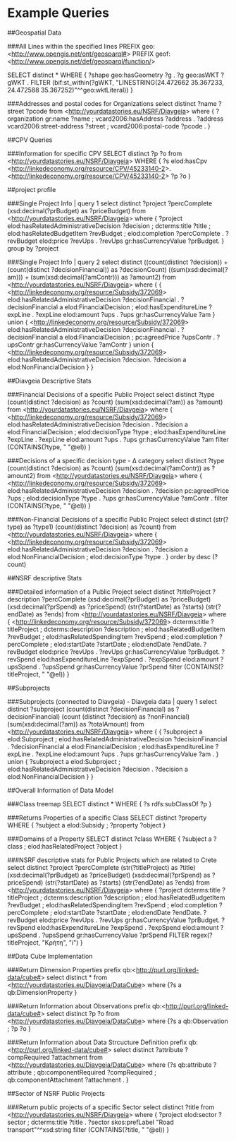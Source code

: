 # Example Queries

##Geospatial Data

###All Lines within the specified lines
PREFIX geo: <<http://www.opengis.net/ont/geosparql#>>
PREFIX geof: <<http://www.opengis.net/def/geosparql/function/>>

SELECT distinct *
WHERE {
?shape geo:hasGeometry ?g .
?g geo:asWKT ?gWKT .
FILTER (bif:st_within(?gWKT, "LINESTRING(24.472662 35.367233, 24.472588 35.367252)"^^geo:wktLiteral)) 
}


###Addresses and postal codes for Organizations
select distinct ?name ?street ?pcode from <<http://yourdatastories.eu/NSRF/Diavgeia>>
where {
?organization gr:name ?name ; vcard2006:hasAddress ?address . 
?address vcard2006:street-address ?street ;
vcard2006:postal-code ?pcode .
}


##CPV Queries

###Information for specific CPV
SELECT distinct ?p ?o 
from <<http://yourdatastories.eu/NSRF/Diavgeia>> 
WHERE {
?s elod:hasCpv <<http://linkedeconomy.org/resource/CPV/45233140-2>>. 
<<http://linkedeconomy.org/resource/CPV/45233140-2>> ?p ?o
}


##project profile 

###Single Project Info | query 1
select distinct ?project ?percComplete (xsd:decimal(?prBudget) as ?priceBudget)
from <<http://yourdatastories.eu/NSRF/Diavgeia>>
where {
?project elod:hasRelatedAdministrativeDecision ?decision ; dcterms:title ?title ;
elod:hasRelatedBudgetItem ?revBudget ;  elod:completion ?percComplete . 
?revBudget elod:price ?revUps . 
?revUps gr:hasCurrencyValue ?prBudget. 
} 
group by ?project


###Single Project Info | query 2
select distinct
((count(distinct ?decision)) + (count(distinct ?decisionFinancial)) as ?decisionCount) 
((sum(xsd:decimal(?am))) +  (sum(xsd:decimal(?amContr))) as ?amount2)
from <<http://yourdatastories.eu/NSRF/Diavgeia>>
where {
{
<<http://linkedeconomy.org/resource/Subsidy/372069>> elod:hasRelatedAdministrativeDecision ?decisionFinancial .
?decisionFinancial a elod:FinancialDecision ; elod:hasExpenditureLine ?expLine . 
?expLine elod:amount ?ups . ?ups gr:hasCurrencyValue ?am
}
union
{
<<http://linkedeconomy.org/resource/Subsidy/372069>> elod:hasRelatedAdministrativeDecision ?decisionFinancial .
?decisionFinancial a elod:FinancialDecision ;  pc:agreedPrice ?upsContr . ?upsContr gr:hasCurrencyValue ?amContr
}
union
{
<<http://linkedeconomy.org/resource/Subsidy/372069>> elod:hasRelatedAdministrativeDecision ?decision.
?decision a elod:NonFinancialDecision
}
}


##Diavgeia Descriptive Stats 

###Financial Decisions of a specific Public Project
select distinct ?type (count(distinct ?decision) as ?count) (sum(xsd:decimal(?am)) as ?amount)
from <<http://yourdatastories.eu/NSRF/Diavgeia>>
where {
<<http://linkedeconomy.org/resource/Subsidy/372069>> elod:hasRelatedAdministrativeDecision ?decision .
?decision a elod:FinancialDecision ; elod:decisionType ?type ;
elod:hasExpenditureLine ?expLine . 
?expLine elod:amount ?ups . ?ups gr:hasCurrencyValue ?am
filter (CONTAINS(?type, " "@el))
}


###Decisions of a specific decision type - Δ category
select distinct ?type (count(distinct ?decision) as ?count) (sum(xsd:decimal(?amContr)) as ?amount2)
from <<http://yourdatastories.eu/NSRF/Diavgeia>>
where {
<<http://linkedeconomy.org/resource/Subsidy/372069>> elod:hasRelatedAdministrativeDecision ?decision .
?decision pc:agreedPrice ?ups ; elod:decisionType ?type . 
?ups gr:hasCurrencyValue ?amContr .
filter (CONTAINS(?type, " "@el))
}


###Non-Financial Decisions of a specific Public Project
select distinct (str(?type) as ?type1) (count(distinct ?decision) as ?count)
from <<http://yourdatastories.eu/NSRF/Diavgeia>>
where {
<<http://linkedeconomy.org/resource/Subsidy/372069>> elod:hasRelatedAdministrativeDecision ?decision .
?decision a elod:NonFinancialDecision ; elod:decisionType ?type .
}
order by desc (?count)


##NSRF descriptive Stats

###Detailed information of a Public Project
select distinct ?titleProject ?description ?percComplete
(xsd:decimal(?prBudget) as ?priceBudget) (xsd:decimal(?prSpend) as ?priceSpend) 
(str(?startDate) as ?starts) (str(?endDate) as ?ends) 
from <<http://yourdatastories.eu/NSRF/Diavgeia>> 
where {
<<http://linkedeconomy.org/resource/Subsidy/372069>> dcterms:title ?titleProject ; 
dcterms:description ?description ;
elod:hasRelatedBudgetItem ?revBudget ; elod:hasRelatedSpendingItem ?revSpend ; 
elod:completion ?percComplete ; elod:startDate ?startDate ; elod:endDate ?endDate. 
?revBudget elod:price ?revUps . ?revUps gr:hasCurrencyValue ?prBudget. 
?revSpend elod:hasExpenditureLine ?expSpend . 
?expSpend elod:amount ?upsSpend . ?upsSpend gr:hasCurrencyValue ?prSpend
filter (CONTAINS(?titleProject, " "@el))
}


##Subprojects

###Subprojects (connected to Diavgeia) - Diavgeia data | query 1
select distinct ?subproject
(count(distinct ?decisionFinancial) as ?decisionFinancial)
(count (distinct ?decision) as ?nonFinancial)
(sum(xsd:decimal(?am)) as ?totalAmount)
from <<http://yourdatastories.eu/NSRF/Diavgeia>>
where {
{
?subproject a elod:Subproject ; elod:hasRelatedAdministrativeDecision ?decisionFinancial .
?decisionFinancial a elod:FinancialDecision ; elod:hasExpenditureLine ?expLine . 
?expLine elod:amount ?ups . ?ups gr:hasCurrencyValue ?am .
}
union
{
?subproject a elod:Subproject ; elod:hasRelatedAdministrativeDecision ?decision .
?decision a elod:NonFinancialDecision 
}
}


##Overall Information of Data Model

###Class treemap
SELECT distinct *
WHERE {
?s rdfs:subClassOf ?p
}


###Returns Properties of a specific Class
SELECT distinct ?property
WHERE {
?subject a elod:Subsidy ; ?property ?object
}


###Domains of a Property
SELECT distinct ?class
WHERE {
?subject a ?class ; elod:hasRelatedProject ?object
}


###NSRF descriptive stats for Public Projects which are related to Crete
select distinct ?project ?percComplete (str(?titleProject) as ?title)
(xsd:decimal(?prBudget) as ?priceBudget) (xsd:decimal(?prSpend) as ?priceSpend) 
(str(?startDate) as ?starts) (str(?endDate) as ?ends) 
from <<http://yourdatastories.eu/NSRF/Diavgeia>> 
where {
?project dcterms:title ?titleProject ; dcterms:description ?description ;
elod:hasRelatedBudgetItem ?revBudget ; elod:hasRelatedSpendingItem ?revSpend ; 
elod:completion ?percComplete ; elod:startDate ?startDate ; elod:endDate ?endDate. 
?revBudget elod:price ?revUps . ?revUps gr:hasCurrencyValue ?prBudget. ?revSpend 
elod:hasExpenditureLine ?expSpend . ?expSpend elod:amount ?upsSpend . ?upsSpend 
gr:hasCurrencyValue ?prSpend
FILTER regex(?titleProject, "Κρήτη", "i")
}


##Data Cube Implementation

###Return Dimension Properties
prefix qb:<<http://purl.org/linked-data/cube#>>
select distinct * 
from <<http://yourdatastories.eu/Diavgeia/DataCube>>
where {?s a qb:DimensionProperty 
} 

###Return Information about Observations
prefix qb:<<http://purl.org/linked-data/cube#>>
select distinct ?p ?o
from <<http://yourdatastories.eu/Diavgeia/DataCube>> 
where {?s a qb:Observation ; ?p ?o
}

###Return Information about Data Strcucture Definition
prefix qb:<<http://purl.org/linked-data/cube#>>
select distinct ?attribute ?compRequired ?attachment
from <<http://yourdatastories.eu/Diavgeia/DataCube>>
where {?s qb:attribute ?attribute ; 
qb:componentRequired ?compRequired ; 
qb:componentAttachment ?attachment  .
} 

##Sector of NSRF Public Projects

###Return public projects of a specific Sector
select distinct ?title
from <<http://yourdatastories.eu/NSRF/Diavgeia>> 
where {
?project elod:sector ?sector ; dcterms:title ?title . 
?sector skos:prefLabel "Road transport"^^xsd:string
filter (CONTAINS(?title, " "@el))
}

